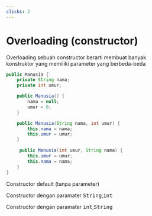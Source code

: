 ```yaml
---
clicks: 2
---
```


# Overloading (constructor)

Overloading sebuah constructor berarti membuat banyak <br>konstruktor yang memiliki parameter yang berbeda-beda

<div class='grid grid-cols-2 mt-4'>

```java {5-8|10-13|15-18}
public Manusia {
    private String nama;
    private int umur;

    public Manusia() {
        nama = null;
        umur = 0;
    }

    public Manusia(String nama, int umur) {
        this.nama = nama;
        this.umur = umur;
    }

     public Manusia(int umur, String nama) {
        this.umur = umur;
        this.nama = nama;
    }
}
```

<div class='ml-4'>
<div v-click-hide="1" class='text-sm mt-28'>

<carbon-arrow-left class='inline'/> Constructor default (tanpa parameter)

</div>
<div v-click-hide="2" v-click="1" class='text-sm mt-16'>

<carbon-arrow-left class='inline'/> Constructor dengan paramater <kbd>String</kbd>,<kbd>int</kbd>

</div>

<div v-click="2" class='text-sm mt-16'>

<carbon-arrow-left class='inline'/> Constructor dengan paramater <kbd>int</kbd>,<kbd>String</kbd>

</div>
</div>
</div>
